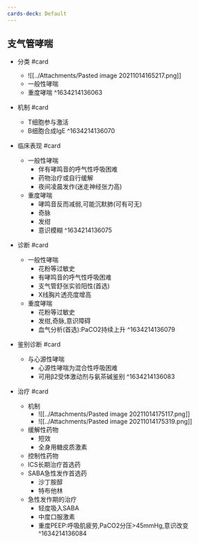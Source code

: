 ```yaml
---
cards-deck: Default
---
```


## 支气管哮喘
- 分类 #card 
  - ![[../Attachments/Pasted image 20211014165217.png]]
  - 一般性哮喘
  - 重度哮喘 
^1634214136063


- 机制 #card 
	- T细胞参与激活
	- B细胞合成IgE
^1634214136070

- 临床表现 #card 
	- 一般性哮喘
		- 伴有哮鸣音的呼气性呼吸困难
		- 药物治疗或自行缓解
		- 夜间凌晨发作(迷走神经张力高)
	- 重度哮喘
		- 哮鸣音反而减弱,可能沉默肺(可有可无)
		- 奇脉
		- 发绀
		- 意识模糊 
^1634214136075

- 诊断 #card 
	- 一般性哮喘
		- 花粉等过敏史
		- 有哮鸣音的呼气性呼吸困难
		- 支气管舒张实验阳性(首选) 
		- X线胸片透亮度增高
	- 重度哮喘
		- 花粉等过敏史
		- 发绀,奇脉,意识障碍
		- 血气分析(首选):PaCO2持续上升 
^1634214136079

- 鉴别诊断 #card 
	- 与心源性哮喘
		- 心源性哮喘为混合性呼吸困难
		- 可用β2受体激动剂与氨茶碱鉴别 
^1634214136083

- 治疗 #card 
	- 机制
		- ![[../Attachments/Pasted image 20211014175117.png]]
		- ![[../Attachments/Pasted image 20211014175319.png]]
	- 缓解性药物
		- 短效
		- 全身用糖皮质激素
	- 控制性药物
	- ICS长期治疗首选药
	- SABA急性发作首选药
		- 沙丁胺醇
		- 特布他林
	- 急性发作期的治疗
		- 轻度吸入SABA
		- 中度口服激素
		- 重度PEEP:呼吸肌疲劳,PaCO2分压>45mmHg,意识改变
^1634214136084
